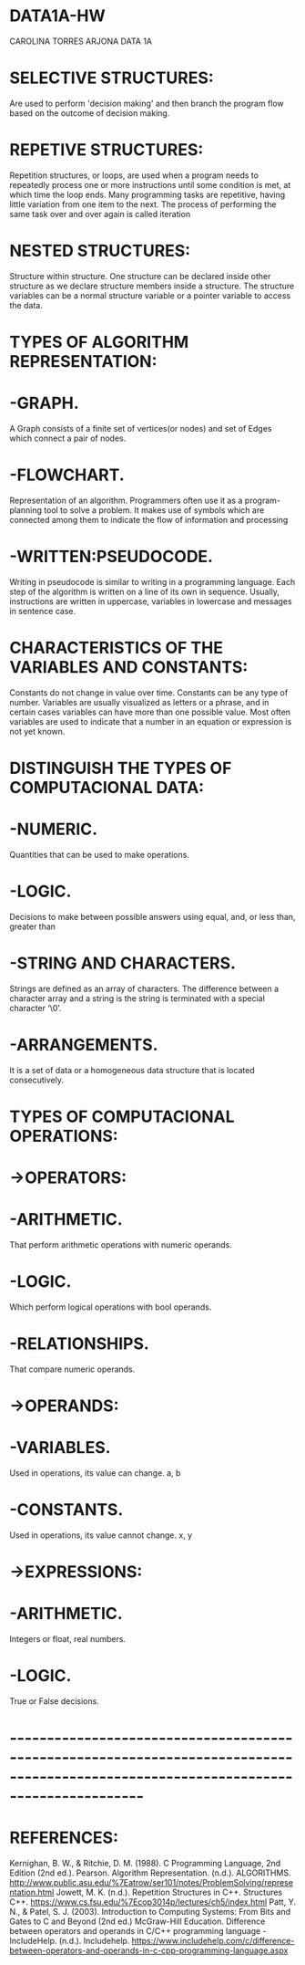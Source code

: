 # DATA1A-HW
CAROLINA TORRES ARJONA
DATA 1A

# SELECTIVE STRUCTURES:
Are used to perform 'decision making' and then branch the program flow based on the outcome of decision making. 

# REPETIVE STRUCTURES: 
Repetition structures, or loops, are used when a program needs to repeatedly process one or more instructions until some condition is met, at which time the loop ends. Many programming tasks are repetitive, having little variation from one item to the next. The process of performing the same task over and over again is called iteration

# NESTED STRUCTURES: 
Structure within structure. One structure can be declared inside other structure as we declare structure members inside a structure. The structure variables can be a normal structure variable or a pointer variable to access the data.

# TYPES OF ALGORITHM REPRESENTATION:
# -GRAPH.
A Graph consists of a finite set of vertices(or nodes) and set of Edges which connect a pair of nodes.
# -FLOWCHART.
Representation of an algorithm. Programmers often use it as a program-planning tool to solve a problem. It makes use of symbols which are connected among them to indicate the flow of information and processing
# -WRITTEN:PSEUDOCODE.
Writing in pseudocode is similar to writing in a programming language. Each step of the algorithm is written on a line of its own in sequence. Usually, instructions are written in uppercase, variables in lowercase and messages in sentence case.

# CHARACTERISTICS OF THE VARIABLES AND CONSTANTS:
Constants do not change in value over time. Constants can be any type of number. 
Variables are usually visualized as letters or a phrase, and in certain cases variables can have more than one possible value. Most often variables are used to indicate that a number in an equation or expression is not yet known.

# DISTINGUISH THE TYPES OF COMPUTACIONAL DATA:
# -NUMERIC.
Quantities that can be used to make operations.
# -LOGIC.
Decisions to make between possible answers using equal, and, or less than, greater than 
# -STRING AND CHARACTERS. 
Strings are defined as an array of characters. The difference between a character array and a string is the string is terminated with a special character ‘\0’.
# -ARRANGEMENTS.
It is a set of data or a homogeneous data structure that is located consecutively. 

# TYPES OF COMPUTACIONAL OPERATIONS:

  # ->OPERATORS:
  
# -ARITHMETIC. 
That perform arithmetic operations with numeric operands. 
# -LOGIC. 
Which perform logical operations with bool operands. 
# -RELATIONSHIPS.
That compare numeric operands. 
  
  # ->OPERANDS:
  
# -VARIABLES.
Used in operations, its value can change. a, b
# -CONSTANTS. 
Used in operations, its value cannot change. x, y

 # ->EXPRESSIONS:
 
# -ARITHMETIC. 
Integers or float, real numbers.
# -LOGIC. 
True or False decisions.

# ------------------------------------------------------------------------------------------------------------------------------------

# REFERENCES:

Kernighan, B. W., & Ritchie, D. M. (1988). C Programming Language, 2nd Edition (2nd ed.). Pearson.
Algorithm Representation. (n.d.). ALGORITHMS. http://www.public.asu.edu/%7Eatrow/ser101/notes/ProblemSolving/representation.html
Jowett, M. K. (n.d.). Repetition Structures in C++. Structures C++. https://www.cs.fsu.edu/%7Ecop3014p/lectures/ch5/index.html
Patt, Y. N., & Patel, S. J. (2003). Introduction to Computing Systems: From Bits and Gates to C and Beyond (2nd ed.) McGraw-Hill Education.
Difference between operators and operands in C/C++ programming language - IncludeHelp. (n.d.). Includehelp. https://www.includehelp.com/c/difference-between-operators-and-operands-in-c-cpp-programming-language.aspx
